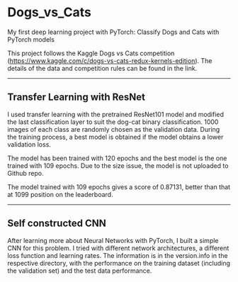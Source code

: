 # Dogs_vs_Cats
My first deep learning project with PyTorch: Classify Dogs and Cats with PyTorch models

This project follows the Kaggle Dogs vs Cats competition (https://www.kaggle.com/c/dogs-vs-cats-redux-kernels-edition). The details of the data and competition rules can be found in the link. 

<hr>
<h2>Transfer Learning with ResNet</h2>

I used transfer learning with the pretrained ResNet101 model and modified the last classification layer to suit the dog-cat binary classification. 1000 images of each class are randomly chosen as the validation data. During the training process, a best model is obtained if the model obtains a lower validation loss. 

The model has been trained with 120 epochs and the best model is the one trained with 109 epochs. Due to the size issue, the model is not uploaded to Github repo.

The model trained with 109 epochs gives a score of 0.87131, better than that at 1099 position on the leaderboard.

<hr>
<h2>Self constructed CNN</h2>

After learning more about Neural Networks with PyTorch, I built a simple CNN for this problem. I tried with different network architectures, a different loss function and learning rates. The information is in the version.info in the respective directory, with the performance on the training dataset (including the validation set) and the test data performance. 
